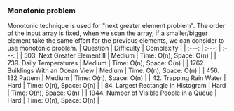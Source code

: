 ### Monotonic problem
Monotonic technique is used for "next greater element problem". The order of the input array is fixed, when we scan the array, if a smaller/bigger element take the same effort for the previous elements, we can consider to use monotonic problem.
| Question | Difficulty | Complexity |
| :---: | :---: | :---: |
| 503. Next Greater Element II | Medium | Time: O(n), Space: O(n) |
| 739. Daily Temperatures | Medium | Time: O(n), Space: O(n) |
| 1762. Buildings With an Ocean View | Medium | Time: O(n), Space: O(n) |
| 456. 132 Pattern | Medium | Time: O(n), Space: O(n) |
| 42. Trapping Rain Water | Hard | Time: O(n), Space: O(n) |
| 84. Largest Rectangle in Histogram | Hard | Time: O(n), Space: O(n) |
| 1944. Number of Visible People in a Queue | Hard | Time: O(n), Space: O(n) |